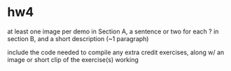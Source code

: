 # hw4

at least one image per demo in Section A, a sentence or two for each ? in section B, and a short description (~1 paragraph)

include the code needed to compile any extra credit exercises, along w/ an image or short clip of the exercise(s) working
